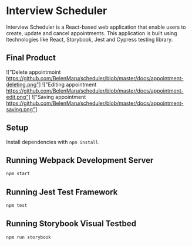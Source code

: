 # Interview Scheduler

Interview Scheduler is a React-based web application that enable users to create, update and cancel appointments.
This application is built using ltechnologies like React, Storybook, Jest and Cypress testing library.

## Final Product

!["Delete appointmoint https://github.com/BelenMaru/scheduler/blob/master/docs/appointment-deleting.png"]
!["Editing appointment https://github.com/BelenMaru/scheduler/blob/master/docs/appointment-edit.png"]
!["Saving appointment https://github.com/BelenMaru/scheduler/blob/master/docs/appointment-saving.png"]


## Setup

Install dependencies with `npm install`.

## Running Webpack Development Server

```sh
npm start
```

## Running Jest Test Framework

```sh
npm test
```

## Running Storybook Visual Testbed

```sh
npm run storybook
```
